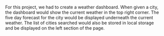 For this project, we had to create  a weather dashboard. When given a city, the dashboard would show the current weather in the top right corner. The five day forecast for the city would be displayed underneath the current weather. The list of cities searched would also be stored in local storage and be displayed on the left section of the page.
